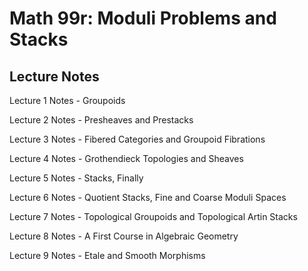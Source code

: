 <!DOCTYPE html>
<html>
<body>
<h1>Math 99r: Moduli Problems and Stacks</h1>
<h2>Lecture Notes</h2>
  <p>Lecture 1 Notes - Groupoids</p>
  <p>Lecture 2 Notes - Presheaves and Prestacks</p>
  <p>Lecture 3 Notes - Fibered Categories and Groupoid Fibrations</p>
  <p>Lecture 4 Notes - Grothendieck Topologies and Sheaves</p>
  <p>Lecture 5 Notes - Stacks, Finally</p>
  <p>Lecture 6 Notes - Quotient Stacks, Fine and Coarse Moduli Spaces</p>
  <p>Lecture 7 Notes - Topological Groupoids and Topological Artin Stacks</p>
  <p>Lecture 8 Notes - A First Course in Algebraic Geometry</p>
  <p>Lecture 9 Notes - Etale and Smooth Morphisms</p>
